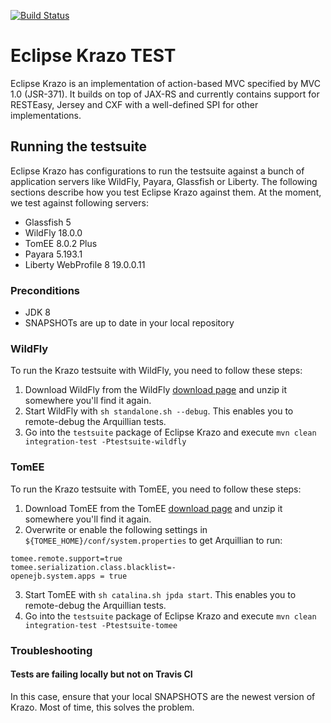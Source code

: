 [![Build Status](https://travis-ci.org/eclipse-ee4j/krazo.svg?branch=master)](https://travis-ci.org/eclipse-ee4j/krazo)

# Eclipse Krazo TEST

Eclipse Krazo is an implementation of action-based MVC specified by MVC 1.0 (JSR-371). It builds on top of JAX-RS 
and currently contains support for RESTEasy, Jersey and CXF with a well-defined SPI for other implementations.

## Running the testsuite

Eclipse Krazo has configurations to run the testsuite against a bunch of application servers like WildFly, Payara, Glassfish or Liberty.
The following sections describe how you test Eclipse Krazo against them. At the moment, we test against following servers:

- Glassfish 5
- WildFly 18.0.0
- TomEE 8.0.2 Plus
- Payara 5.193.1
- Liberty WebProfile 8 19.0.0.11

### Preconditions
- JDK 8
- SNAPSHOTs are up to date in your local repository

### WildFly
To run the Krazo testsuite with WildFly, you need to follow these steps:

1. Download WildFly from the WildFly [download page](https://wildfly.org/downloads/) and unzip it somewhere you'll find it again.
2. Start WildFly with `sh standalone.sh --debug`. This enables you to remote-debug the Arquillian tests.
3. Go into the `testsuite` package of Eclipse Krazo and execute `mvn clean integration-test -Ptestsuite-wildfly`

### TomEE
To run the Krazo testsuite with TomEE, you need to follow these steps:
1. Download TomEE from the TomEE [download page](https://tomee.apache.org/download-ng.html) and unzip it somewhere you'll find it again.
2. Overwrite or enable the following settings in `${TOMEE_HOME}/conf/system.properties` to get Arquillian to run:
```
tomee.remote.support=true
tomee.serialization.class.blacklist=-
openejb.system.apps = true
```
3. Start TomEE with `sh catalina.sh jpda start`. This enables you to remote-debug the Arquillian tests.
4. Go into the `testsuite` package of Eclipse Krazo and execute `mvn clean integration-test -Ptestsuite-tomee`

### Troubleshooting

#### Tests are failing locally but not on Travis CI
In this case, ensure that your local SNAPSHOTS are the newest version of Krazo. Most of time, this solves the problem.
